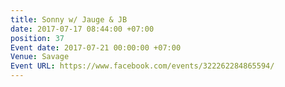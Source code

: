 ```yaml
---
title: Sonny w/ Jauge & JB
date: 2017-07-17 08:44:00 +07:00
position: 37
Event date: 2017-07-21 00:00:00 +07:00
Venue: Savage
Event URL: https://www.facebook.com/events/322262284865594/
---
```


